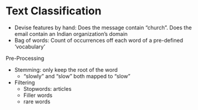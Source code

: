 # Text Classification

- Devise features by hand: Does the message contain “church”. Does the email contain an Indian organization’s domain
- Bag of words: Count of occurrences off each word of a pre-defined ‘vocabulary’

Pre-Processing

- Stemming: only keep the root of the word
  - “slowly” and “slow” both mapped to “slow”
- Filtering
  - Stopwords: articles
  - Filler words
  - rare words